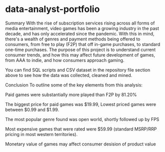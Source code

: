 # data-analyst-portfolio

Summary
With the rise of subscription services rising across all forms of media entertainment, video games has been a growing industry in the past decade, and has only accelerated since the pandemic. With this in mind, there's a wealth of genres and payment methods being offered to consumers, from free to play (F2P) that off in-game purchases, to standard one-time purchases. The purpose of this project is to understand current consumer trends, and how this may affect future development of games, from AAA to indie, and how consumers approach gaming.

You can find SQL scripts and CSV dataset in the repository file section above to see how the data was collected, cleaned and mined.

Conclusion
To outline some of the key elements from this analysis:

Paid games were substantially more played than F2P by 81.20%

The biggest price for paid games was $19.99, Lowest priced games were between $0.99 and $1.99.

The most popular genre found was open world, shortly followed up by FPS

Most expensive games that were rated were $59.99 (standard MSRP/RRP pricing in most western territories).

Monetary value of games may affect consumer desision of product value
